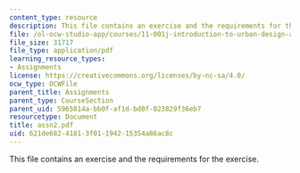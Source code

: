 ```yaml
---
content_type: resource
description: This file contains an exercise and the requirements for the exercise.
file: /ol-ocw-studio-app/courses/11-001j-introduction-to-urban-design-and-development-spring-2006/621de68241813f01194215354a86ac8c_assn2.pdf
file_size: 31717
file_type: application/pdf
learning_resource_types:
- Assignments
license: https://creativecommons.org/licenses/by-nc-sa/4.0/
ocw_type: OCWFile
parent_title: Assignments
parent_type: CourseSection
parent_uid: 5965814a-bb0f-af1d-bd0f-023829f36eb7
resourcetype: Document
title: assn2.pdf
uid: 621de682-4181-3f01-1942-15354a86ac8c
---
```

This file contains an exercise and the requirements for the exercise.